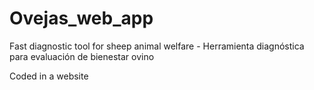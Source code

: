 # Ovejas_web_app
Fast diagnostic tool for sheep animal welfare - Herramienta diagnóstica para evaluación de bienestar ovino

Coded in a website 
